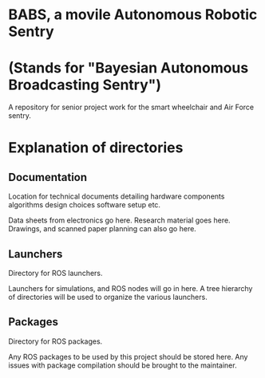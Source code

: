 # BABS, a movile Autonomous Robotic Sentry
# (Stands for "Bayesian Autonomous Broadcasting Sentry")
A repository for senior project work for the smart wheelchair and Air Force sentry.

# Explanation of directories
## Documentation
Location for technical documents detailing 
	hardware components
	algorithms
	design choices
	software setup
	etc.

Data sheets from electronics go here. Research material goes here.
Drawings, and scanned paper planning can also go here.	

## Launchers
Directory for ROS launchers.

Launchers for simulations, and ROS nodes will go in here.
A tree hierarchy of directories will be used to organize the various launchers.

## Packages
Directory for ROS packages.

Any ROS packages to be used by this project should be stored here.
Any issues with package compilation should be brought to the maintainer.

